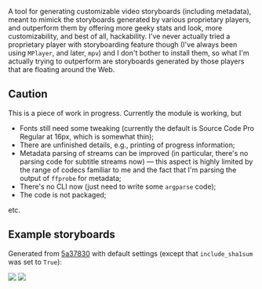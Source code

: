 A tool for generating customizable video storyboards (including metadata), meant to mimick the storyboards generated by various proprietary players, and outperform them by offering more geeky stats and look, more customizability, and best of all, hackability. I've never actually tried a proprietary player with storyboarding feature though (I've always been using `MPlayer`, and later, `mpv`) and I don't bother to install them, so what I'm actually trying to outperform are storyboards generated by those players that are floating around the Web.

## Caution

This is a piece of work in progress. Currently the module is working, but

* Fonts still need some tweaking (currently the default is Source Code Pro Regular at 16px, which is somewhat thin);
* There are unfinished details, e.g., printing of progress information;
* Metadata parsing of streams can be improved (in particular, there's no parsing code for subtitle streams now) — this aspect is highly limited by the range of codecs familiar to me and the fact that I'm parsing the output of `ffprobe` for metadata;
* There's no CLI now (just need to write some `argparse` code);
* The code is not packaged;

etc.

## Example storyboards

Generated from [5a37830](https://github.com/zmwangx/storyboard/commit/5a37830) with default settings (except that `include_sha1sum` was set to `True`):

![](http://i.imgur.com/6dndrY9.png)
![](http://i.imgur.com/jiJTF6w.png)
